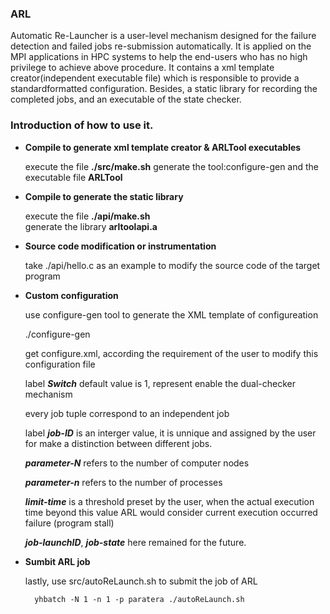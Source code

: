 ### ARL

Automatic Re-Launcher is a user-level mechanism designed for the failure detection and failed jobs re-submission automatically.
It is applied on the MPI applications in HPC systems to help the end-users who has no high privilege to achieve above procedure.
It contains a xml template creator(independent executable file) which is responsible to provide a standardformatted configuration.
Besides, a static library for recording the completed jobs, and an executable of the state checker.
    
### Introduction of how to use it.
    
* **Compile to generate xml template creator & ARLTool executables**

    execute the file **./src/make.sh**
    generate the tool:configure-gen and the executable file **ARLTool**

* **Compile to generate the static library**

    execute the file **./api/make.sh**  
    generate the library **arltoolapi.a**
    
* **Source code modification or instrumentation**
  
    take ./api/hello.c as an example to modify the source code of the target program
 
* **Custom configuration**
  
    use configure-gen tool to generate the XML template of configureation
    
    ./configure-gen 
    
    get configure.xml, according the requirement of the user to modify this configuration file
    
    label ***Switch*** default value is 1, represent enable the dual-checker mechanism
    
    every job tuple correspond to an independent job
    
    label ***job-ID*** is an interger value, it is unnique and assigned by the user for make a
    distinction between different jobs.
    
    ***parameter-N*** refers to the number of computer nodes
    
    ***parameter-n*** refers to the number of processes
    
    ***limit-time*** is a threshold preset by the user, when the actual execution time beyond this value
    ARL would consider current execution occurred failure (program stall)
    
    ***job-launchID***, ***job-state*** here remained for the future.
    
* **Sumbit ARL job**

    lastly, use src/autoReLaunch.sh to submit the job of ARL
    
        yhbatch -N 1 -n 1 -p paratera ./autoReLaunch.sh
